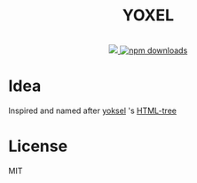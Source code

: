 <div align="center">
  <h1>YOXEL</h1>
  <br/>

  <a href="https://www.npmjs.com/package/yoxel">
    <img src="https://img.shields.io/npm/v/yoxel.svg?style=flat-square" />
  </a>

  <a href="https://www.npmjs.com/package/yoxel">
   <img src="https://img.shields.io/npm/dm/yoxel.svg" alt="npm downloads">
  </a>
 <br/>
</div>

# Idea
Inspired and named after [yoksel](https://github.com/yoksel) 's [HTML-tree](https://github.com/yoksel/html-tree)

# License

MIT
